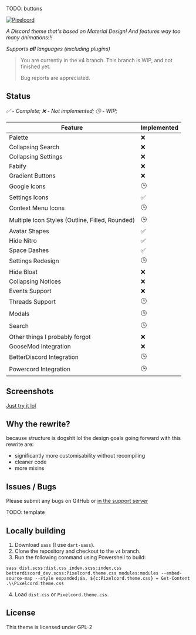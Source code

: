 TODO: buttons

[![Pixelcord](https://github.com/hyblocker/pixelcord/blob/main/screenshots/logo.png?raw=true)](https://github.com/hyblocker/pixelcord/blob/main/screenshots/logo.png?raw=true)

*A Discord theme that's based on Material Design!*
*And features way too many animations!!!*

*Supports* ***all*** *languages (excluding plugins)*

> You are currently in the v4 branch. This branch is WIP, and not finished yet.
>
> Bug reports are appreciated.

## Status

*✅ - Complete; ❌ - Not implemented; 🕒 - WIP;*

| Feature | Implemented |
| --- | --- |
| Palette | ❌ |
| Collapsing Search | ❌ |
| Collapsing Settings | ❌ |
| Fabify | ❌ |
| Gradient Buttons | ❌ |
| Google Icons | 🕒 |
| Settings Icons | ✅ |
| Context Menu Icons | 🕒 |
| Multiple Icon Styles (Outline, Filled, Rounded) | 🕒 |
| Avatar Shapes | ✅ |
| Hide Nitro | ✅ |
| Space Dashes | ✅ |
| Settings Redesign | 🕒 |
| Hide Bloat | ❌ |
| Collapsing Notices | ❌ |
| Events Support | ❌ |
| Threads Support | 🕒 |
| Modals | 🕒 |
| Search | 🕒 |
| Other things I probably forgot | ❌ |
| GooseMod Integration | ❌ |
| BetterDiscord Integration | 🕒 |
| Powercord Integration | 🕒 |


## Screenshots

[Just try it lol](https://hyblocker.github.io/fake-discord/?file=https://raw.githubusercontent.com/hyblocker/pixelcord/v4/dist.css)

## Why the rewrite?

because structure is dogshit lol
the design goals going forward with this rewrite are:
- significantly more customisability without recompiling
- cleaner code
- more mixins

## Issues / Bugs

Please submit any bugs on GitHub or [in the support server](https://discord.gg/pSAfU6enyH)

TODO: template

## Locally building

1. Download `sass` (I use `dart-sass`).
2. Clone the repository and checkout to the `v4` branch.
3. Run the following command using Powershell to build:
```
sass dist.scss:dist.css index.scss:index.css betterdiscord_dev.scss:Pixelcord.theme.css modules:modules --embed-source-map --style expanded;$a, ${c:Pixelcord.theme.css} = Get-Content .\\Pixelcord.theme.css
```
4. Load `dist.css` or `Pixelcord.theme.css`.

## License

This theme is licensed under GPL-2

